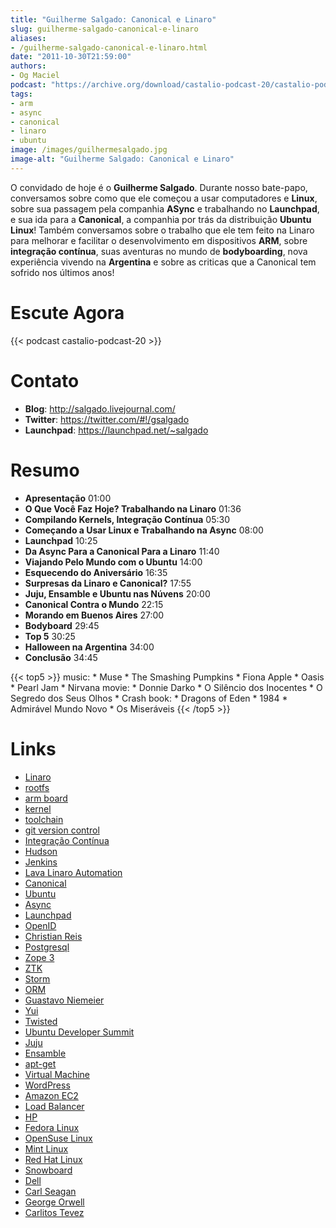 ```yaml
---
title: "Guilherme Salgado: Canonical e Linaro"
slug: guilherme-salgado-canonical-e-linaro
aliases:
- /guilherme-salgado-canonical-e-linaro.html
date: "2011-10-30T21:59:00"
authors:
- Og Maciel
podcast: "https://archive.org/download/castalio-podcast-20/castalio-podcast-20.mp3"
tags:
- arm
- async
- canonical
- linaro
- ubuntu
image: /images/guilhermesalgado.jpg
image-alt: "Guilherme Salgado: Canonical e Linaro"
---
```


O convidado de hoje é o **Guilherme Salgado**. Durante nosso bate-papo,
conversamos sobre como que ele começou a usar computadores e **Linux**,
sobre sua passagem pela companhia **ASync** e trabalhando no
**Launchpad**, e sua ida para a **Canonical**, a companhia por trás da
distribuição **Ubuntu Linux**! Também conversamos sobre o trabalho que
ele tem feito na Linaro para melhorar e facilitar o desenvolvimento em
dispositivos **ARM**, sobre **integração contínua**, suas aventuras no
mundo de **bodyboarding**, nova experiência vivendo na **Argentina** e
sobre as criticas que a Canonical tem sofrido nos últimos anos!

<div class="clearfix"></div>

# Escute Agora

{{< podcast castalio-podcast-20 >}}

# Contato

- **Blog**: <http://salgado.livejournal.com/>
- **Twitter**: <https://twitter.com/#!/gsalgado>
- **Launchpad**: <https://launchpad.net/~salgado>

# Resumo

- **Apresentação** 01:00
- **O Que Você Faz Hoje? Trabalhando na Linaro** 01:36
- **Compilando Kernels, Integração Contínua** 05:30
- **Começando a Usar Linux e Trabalhando na Async** 08:00
- **Launchpad** 10:25
- **Da Async Para a Canonical Para a Linaro** 11:40
- **Viajando Pelo Mundo com o Ubuntu** 14:00
- **Esquecendo do Aniversário** 16:35
- **Surpresas da Linaro e Canonical?** 17:55
- **Juju, Ensamble e Ubuntu nas Núvens** 20:00
- **Canonical Contra o Mundo** 22:15
- **Morando em Buenos Aires** 27:00
- **Bodyboard** 29:45
- **Top 5** 30:25
- **Halloween na Argentina** 34:00
- **Conclusão** 34:45

{{< top5 >}}
music:
    * Muse
    * The Smashing Pumpkins
    * Fiona Apple
    * Oasis
    * Pearl Jam
    * Nirvana
movie:
    * Donnie Darko
    * O Silêncio dos Inocentes
    * O Segredo dos Seus Olhos
    * Crash
book:
    * Dragons of Eden
    * 1984
    * Admirável Mundo Novo
    * Os Miseráveis
{{< /top5 >}}

# Links

- [Linaro](https://duckduckgo.com/?q=Linaro)
- [rootfs](https://duckduckgo.com/?q=rootfs)
- [arm board](https://duckduckgo.com/?q=arm+board)
- [kernel](https://duckduckgo.com/?q=kernel)
- [toolchain](https://duckduckgo.com/?q=toolchain)
- [git version control](https://duckduckgo.com/?q=git+version+control)
- [Integração Contínua](https://duckduckgo.com/?q=Integração+Contínua)
- [Hudson](https://duckduckgo.com/?q=Hudson)
- [Jenkins](https://duckduckgo.com/?q=Jenkins)
- [Lava Linaro Automation](https://duckduckgo.com/?q=Lava+Linaro+Automation)
- [Canonical](https://duckduckgo.com/?q=Canonical)
- [Ubuntu](https://duckduckgo.com/?q=Ubuntu)
- [Async](https://duckduckgo.com/?q=Async)
- [Launchpad](https://duckduckgo.com/?q=Launchpad)
- [OpenID](https://duckduckgo.com/?q=OpenID)
- [Christian Reis](https://duckduckgo.com/?q=Christian+Reis)
- [Postgresql](https://duckduckgo.com/?q=Postgresql)
- [Zope 3](https://duckduckgo.com/?q=Zope+3)
- [ZTK](https://duckduckgo.com/?q=ZTK)
- [Storm](https://duckduckgo.com/?q=Storm)
- [ORM](https://duckduckgo.com/?q=ORM)
- [Guastavo Niemeier](https://duckduckgo.com/?q=Guastavo+Niemeier)
- [Yui](https://duckduckgo.com/?q=Yui)
- [Twisted](https://duckduckgo.com/?q=Twisted)
- [Ubuntu Developer Summit](https://duckduckgo.com/?q=Ubuntu+Developer+Summit)
- [Juju](https://duckduckgo.com/?q=Juju)
- [Ensamble](https://duckduckgo.com/?q=Ensamble)
- [apt-get](https://duckduckgo.com/?q=apt-get)
- [Virtual Machine](https://duckduckgo.com/?q=Virtual+Machine)
- [WordPress](https://duckduckgo.com/?q=WordPress)
- [Amazon EC2](https://duckduckgo.com/?q=Amazon+EC2)
- [Load Balancer](https://duckduckgo.com/?q=Load+Balancer)
- [HP](https://duckduckgo.com/?q=HP)
- [Fedora Linux](https://duckduckgo.com/?q=Fedora+Linux)
- [OpenSuse Linux](https://duckduckgo.com/?q=OpenSuse+Linux)
- [Mint Linux](https://duckduckgo.com/?q=Mint+Linux)
- [Red Hat Linux](https://duckduckgo.com/?q=Red+Hat+Linux)
- [Snowboard](https://duckduckgo.com/?q=Snowboard)
- [Dell](https://duckduckgo.com/?q=Dell)
- [Carl Seagan](https://duckduckgo.com/?q=Carl+Seagan)
- [George Orwell](https://duckduckgo.com/?q=George+Orwell)
- [Carlitos Tevez](https://duckduckgo.com/?q=Carlitos+Tevez)
